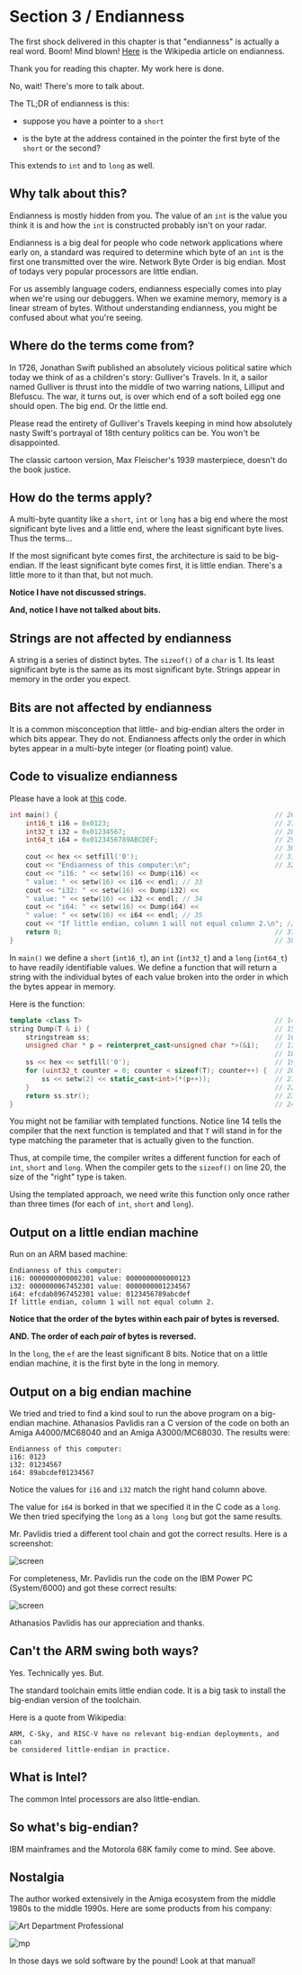 # Section 3 / Endianness

The first shock delivered in this chapter is that "endianness" is
actually a real word. Boom! Mind blown!
[Here](<https://en.wikipedia.org/wiki/Endianness>) is the Wikipedia
article on endianness.

Thank you for reading this chapter. My work here is done.

No, wait! There's more to talk about.

The TL;DR of endianness is this:

* suppose you have a pointer to a `short`

* is the byte at the address contained in the pointer the first byte
of the `short` or the second?

This extends to `int` and to `long` as well.

## Why talk about this?

Endianness is mostly hidden from you. The value of an `int` is the value
you think it is and how the `int` is constructed probably isn't on your
radar.

Endianness is a big deal for people who code network applications where
early on, a standard was required to determine which byte of an `int` is
the first one transmitted over the wire. Network Byte Order is big
endian. Most of todays very popular processors are little endian.

For us assembly language coders, endianness especially comes into play
when we're using our debuggers. When we examine memory, memory is a
linear stream of bytes. Without understanding endianness, you might be
confused about what you're seeing.

## Where do the terms come from?

In 1726, Jonathan Swift published an absolutely vicious political satire
which today we think of as a children's story: Gulliver's Travels. In
it, a sailor named Gulliver is thrust into the middle of two warring
nations, Lilliput and Blefuscu. The war, it turns out, is over which
end of a soft boiled egg one should open. The big end. Or the little
end.

Please read the entirety of Gulliver's Travels keeping in mind how
absolutely nasty Swift's portrayal of 18th century politics can be. You
won't be disappointed.

The classic cartoon version, Max Fleischer's 1939 masterpiece, doesn't
do the book justice.

## How do the terms apply?

A multi-byte quantity like a `short`, `int` or `long` has a big end
where the most significant byte lives and a little end, where the least
significant byte lives. Thus the terms...

If the most significant byte comes first, the architecture is said to
be big-endian. If the least significant byte comes first, it is little
endian. There's a little more to it than that, but not much.

**Notice I have not discussed strings.**

**And, notice I have not talked about bits.**

## Strings are not affected by endianness

A string is a series of distinct bytes. The `sizeof()` of a `char` is 1.
Its least significant byte is the same as its most significant byte.
Strings appear in memory in the order you expect.

## Bits are not affected by endianness

It is a common misconception that little- and big-endian alters the
order in which bits appear. They do not. Endianness affects only the
order in which bytes appear in a multi-byte integer (or floating
point) value.

## Code to visualize endianness

Please have a look at [this](./main.cpp) code.

```c++
int main() {                                                      // 26 
    int16_t i16 = 0x0123;                                         // 27 
    int32_t i32 = 0x01234567;                                     // 28 
    int64_t i64 = 0x0123456789ABCDEF;                             // 29 
                                                                  // 30 
    cout << hex << setfill('0');                                  // 31 
    cout << "Endianness of this computer:\n";                     // 32 
    cout << "i16: " << setw(16) << Dump(i16) <<
    " value: " << setw(16) << i16 << endl; // 33 
    cout << "i32: " << setw(16) << Dump(i32) << 
    " value: " << setw(16) << i32 << endl; // 34 
    cout << "i64: " << setw(16) << Dump(i64) << 
    " value: " << setw(16) << i64 << endl; // 35 
    cout << "If little endian, column 1 will not equal column 2.\n"; // 36 
    return 0;                                                     // 37 
}                                                                 // 38
```

In `main()` we define a `short` (`int16_t`), an `int` (`int32_t`) and a
`long` (`int64_t`) to have readily identifiable values. We define a
function that will return a string with the individual bytes of each
value broken into the order in which the bytes appear in memory.

Here is the function:

```c++
template <class T>                                                // 14 
string Dump(T & i) {                                              // 15 
    stringstream ss;                                              // 16 
    unsigned char * p = reinterpret_cast<unsigned char *>(&i);    // 17 
                                                                  // 18 
    ss << hex << setfill('0');                                    // 19 
    for (uint32_t counter = 0; counter < sizeof(T); counter++) {  // 20 
        ss << setw(2) << static_cast<int>(*(p++));                // 21 
    }                                                             // 22 
    return ss.str();                                              // 23 
}                                                                 // 24
```

You might not be familiar with templated functions. Notice line 14 tells
the compiler that the next function is templated and that `T` will stand
in for the type matching the parameter that is actually given to the
function.

Thus, at compile time, the compiler writes a different function for each
of `int`, `short` and `long`. When the compiler gets to the `sizeof()`
on line 20, the size of the "right" type is taken.

Using the templated approach, we need write this function only once
rather than three times (for each of `int`, `short` and `long`).

## Output on a little endian machine

Run on an ARM based machine:

```text
Endianness of this computer:
i16: 0000000000002301 value: 0000000000000123
i32: 0000000067452301 value: 0000000001234567
i64: efcdab8967452301 value: 0123456789abcdef
If little endian, column 1 will not equal column 2.
```

**Notice that the order of the bytes within each pair of bytes is
reversed.**

**AND. The order of each *pair* of bytes is reversed.**

In the `long`, the `ef` are the least significant 8 bits. Notice that
on a little endian machine, it is the first byte in the long in memory.

## Output on a big endian machine

We tried and tried to find a kind soul to run the above program on a
big-endian machine. Athanasios Pavlidis ran a C version of the
code on both an Amiga A4000/MC68040 and an Amiga A3000/MC68030. The
results were:

```text
Endianness of this computer:
i16: 0123
i32: 01234567
i64: 89abcdef01234567
```

Notice the values for `i16` and `i32` match the right hand column above.

The value for `i64` is borked in that we specified it in the C code as a
`long`. We then tried specifying the `long` as a `long long` but got the
same results.

Mr. Pavlidis tried a different tool chain and got the correct results.
Here is a screenshot:

![screen](./amiga.png)

For completeness, Mr. Pavlidis run the code on the IBM Power PC
(System/6000) and got these correct results:

![screen](./power.png)

Athanasios Pavlidis has our appreciation and thanks.

## Can't the ARM swing both ways?

Yes. Technically yes. But.

The standard toolchain emits little endian code. It is a big task to
install the big-endian version of the toolchain.

Here is a quote from Wikipedia:

```text
ARM, C-Sky, and RISC-V have no relevant big-endian deployments, and can
be considered little-endian in practice.
```

## What is Intel?

The common Intel processors are also little-endian.

## So what's big-endian?

IBM mainframes and the Motorola 68K family come to mind. See above.

## Nostalgia

The author worked extensively in the Amiga ecosystem from the middle
1980s to the middle 1990s. Here are some products from his company:

![Art Department Professional](./adpro.jpeg)

![mp](./mp2.webp)

In those days we sold software by the pound! Look at that manual!
